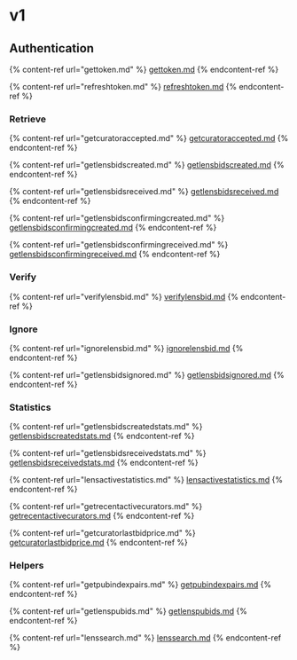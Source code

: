 # v1

## Authentication

{% content-ref url="gettoken.md" %}
[gettoken.md](gettoken.md)
{% endcontent-ref %}

{% content-ref url="refreshtoken.md" %}
[refreshtoken.md](refreshtoken.md)
{% endcontent-ref %}

### Retrieve

{% content-ref url="getcuratoraccepted.md" %}
[getcuratoraccepted.md](getcuratoraccepted.md)
{% endcontent-ref %}

{% content-ref url="getlensbidscreated.md" %}
[getlensbidscreated.md](getlensbidscreated.md)
{% endcontent-ref %}

{% content-ref url="getlensbidsreceived.md" %}
[getlensbidsreceived.md](getlensbidsreceived.md)
{% endcontent-ref %}

{% content-ref url="getlensbidsconfirmingcreated.md" %}
[getlensbidsconfirmingcreated.md](getlensbidsconfirmingcreated.md)
{% endcontent-ref %}

{% content-ref url="getlensbidsconfirmingreceived.md" %}
[getlensbidsconfirmingreceived.md](getlensbidsconfirmingreceived.md)
{% endcontent-ref %}

### Verify

{% content-ref url="verifylensbid.md" %}
[verifylensbid.md](verifylensbid.md)
{% endcontent-ref %}

### Ignore

{% content-ref url="ignorelensbid.md" %}
[ignorelensbid.md](ignorelensbid.md)
{% endcontent-ref %}

{% content-ref url="getlensbidsignored.md" %}
[getlensbidsignored.md](getlensbidsignored.md)
{% endcontent-ref %}

### Statistics

{% content-ref url="getlensbidscreatedstats.md" %}
[getlensbidscreatedstats.md](getlensbidscreatedstats.md)
{% endcontent-ref %}

{% content-ref url="getlensbidsreceivedstats.md" %}
[getlensbidsreceivedstats.md](getlensbidsreceivedstats.md)
{% endcontent-ref %}

{% content-ref url="lensactivestatistics.md" %}
[lensactivestatistics.md](lensactivestatistics.md)
{% endcontent-ref %}

{% content-ref url="getrecentactivecurators.md" %}
[getrecentactivecurators.md](getrecentactivecurators.md)
{% endcontent-ref %}

{% content-ref url="getcuratorlastbidprice.md" %}
[getcuratorlastbidprice.md](getcuratorlastbidprice.md)
{% endcontent-ref %}

### Helpers

{% content-ref url="getpubindexpairs.md" %}
[getpubindexpairs.md](getpubindexpairs.md)
{% endcontent-ref %}

{% content-ref url="getlenspubids.md" %}
[getlenspubids.md](getlenspubids.md)
{% endcontent-ref %}

{% content-ref url="lenssearch.md" %}
[lenssearch.md](lenssearch.md)
{% endcontent-ref %}
